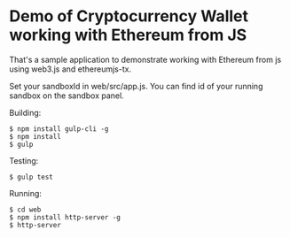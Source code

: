 # Demo of Cryptocurrency Wallet working with Ethereum from JS

That's a sample application to demonstrate working with Ethereum from js using web3.js and ethereumjs-tx.

Set your sandboxId in web/src/app.js. You can find id of your running sandbox on the sandbox panel.

Building:
```
$ npm install gulp-cli -g
$ npm install
$ gulp
```

Testing:
```
$ gulp test
```

Running:
```
$ cd web
$ npm install http-server -g
$ http-server
```
